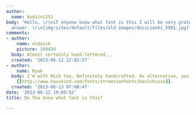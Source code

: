 ```yaml
---
author:
  name: bodzio1152
body: "Hello, \r\nif enyone know what font is this I will be very grateful for every
  answer. \r\n[img:sites/default/files/old-images/doczcionki_5981.jpg]"
comments:
- author:
    name: oldnick
    picture: 109434
  body: Almost certainly hand-lettered...
  created: '2013-06-12 22:02:57'
- author:
    name: Ryuk
  body: I'm with Nick too. Definitely handcrafted. As alternative, you might like
    [[http://www.houseind.com/fonts/streetvanfonts|Haulnhiuse]].
  created: '2013-06-13 07:00:47'
date: '2013-06-12 19:09:52'
title: Do You know what font is this?

---
```

